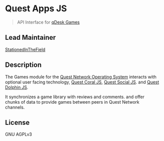 # Quest Apps JS
> API Interface for [qDesk Games](https://github.com/QuestNetwork/quest-games-js) 

## Lead Maintainer

[StationedInTheField](https://github.com/StationedInTheField)

## Description

The Games module for the [Quest Network Operating System](https://github.com/QuestNetwork/quest-os-js) interacts with optional user facing technology, [Quest Coral JS](https://github.com/QuestNetwork/quest-coral-js), [Quest Social JS](https://github.com/QuestNetwork/quest-social-js).  and [Quest Dolphin JS](https://github.com/QuestNetwork/quest-dolphin-js). 

It synchronizes a game library with reviews and comments. and offer chunks of data to provide games between peers in Quest Network channels. 

## License

GNU AGPLv3
